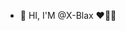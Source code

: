 - 👋 HI, I'M @X-Blax ❤️👨‍💻

<!---
X-Blax/X-Blax is a ✨ special ✨ repository because its `README.md` (this file) appears on your GitHub profile.
You can click the Preview link to take a look at your changes.
--->
